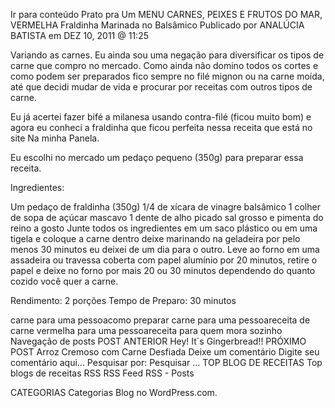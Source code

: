 Ir para conteúdo
Prato pra Um
MENU
CARNES, PEIXES E FRUTOS DO MAR, VERMELHA
Fraldinha Marinada no Balsâmico
Publicado por ANALÚCIA BATISTA em DEZ 10, 2011 @ 11:25

Variando as carnes.
Eu ainda sou uma negação para diversificar os tipos de carne que compro no mercado. Como ainda não domino todos os cortes e como podem ser preparados fico sempre no filé mignon ou na carne moída, até que decidi mudar de vida e procurar por receitas com outros tipos de carne.

Eu já acertei fazer bifé a milanesa usando contra-filé (ficou muito bom) e agora eu conheci a fraldinha que ficou perfeita nessa receita que está no site Na minha Panela.

Eu escolhi no mercado um pedaço pequeno (350g) para preparar essa receita.

Ingredientes:

Um pedaço de fraldinha (350g)
1/4 de xícara de vinagre balsâmico
1 colher de sopa de açúcar mascavo
1 dente de alho picado
sal grosso e pimenta do reino a gosto
Junte todos os ingredientes em um saco plástico ou em uma tigela e coloque a carne dentro deixe marinando na geladeira por pelo menos 30 minutos eu deixei de um dia para o outro. Leve ao forno em uma assadeira ou travessa coberta com papel alumínio por 20 minutos, retire o papel e deixe no forno por mais 20 ou 30 minutos dependendo do quanto cozido você quer a carne.



Rendimento: 2 porções
Tempo de Preparo: 30 minutos



carne para uma pessoacomo preparar carne para uma pessoareceita de carne vermelha para uma pessoareceita para quem mora sozinho
Navegação de posts
POST ANTERIOR
Hey! It´s Gingerbread!!
PRÓXIMO POST
Arroz Cremoso com Carne Desfiada
Deixe um comentário
Digite seu comentário aqui...
Pesquisar por:
Pesquisar …
TOP BLOG DE RECEITAS
Top blogs de receitas
RSS
RSS Feed RSS - Posts

CATEGORIAS
Categorias
Blog no WordPress.com.
